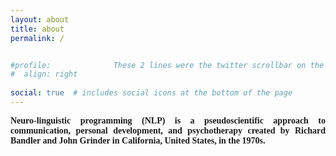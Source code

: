 ```yaml
---
layout: about
title: about
permalink: /


#profile:              These 2 lines were the twitter scrollbar on the home screen
#  align: right
  
social: true  # includes social icons at the bottom of the page
---
```


<p style="text-align:justify; text-justify:inter-ideograph; font-family: fortuna; font-weight:bold">
Neuro-linguistic programming (NLP) is a pseudoscientific approach to communication, personal development, and psychotherapy created by Richard Bandler and John Grinder in California, United States, in the 1970s.
</p>

